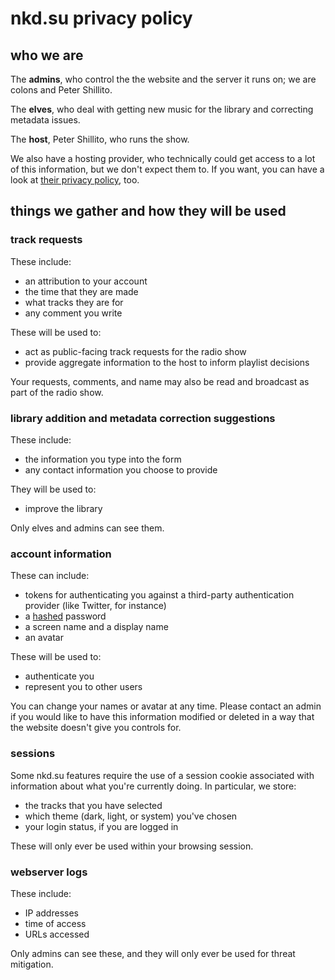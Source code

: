 # nkd.su privacy policy

## who we are

The **admins**, who control the the website and the server it runs on; we are
colons and Peter Shillito.

The **elves**, who deal with getting new music for the library and correcting
metadata issues.

The **host**, Peter Shillito, who runs the show.

We also have a hosting provider, who technically could get access to a lot of
this information, but we don't expect them to. If you want, you can have a look
at [their privacy policy][linode-privacy], too.

[linode-privacy]: https://www.linode.com/legal-privacy/ "Linode's privacy policy"

## things we gather and how they will be used

### track requests

These include:

- an attribution to your account
- the time that they are made
- what tracks they are for
- any comment you write

These will be used to:

- act as public-facing track requests for the radio show
- provide aggregate information to the host to inform playlist decisions

Your requests, comments, and name may also be read and broadcast as part of the
radio show.

### library addition and metadata correction suggestions

These include:

- the information you type into the form
- any contact information you choose to provide

They will be used to:

- improve the library

Only elves and admins can see them.

### account information

These can include:

- tokens for authenticating you against a third-party authentication provider
  (like Twitter, for instance)
- a [hashed][django-password-storage] password
- a screen name and a display name
- an avatar

[django-password-storage]: https://docs.djangoproject.com/en/3.2/topics/auth/passwords/#how-django-stores-passwords "how Django stores passwords"

These will be used to:

- authenticate you
- represent you to other users

You can change your names or avatar at any time. Please contact an admin if you
would like to have this information modified or deleted in a way that the
website doesn't give you controls for.

### sessions

Some nkd.su features require the use of a session cookie associated with
information about what you're currently doing. In particular, we store:

- the tracks that you have selected
- which theme (dark, light, or system) you've chosen
- your login status, if you are logged in

These will only ever be used within your browsing session.

### webserver logs

These include:

- IP addresses
- time of access
- URLs accessed

Only admins can see these, and they will only ever be used for threat
mitigation.
